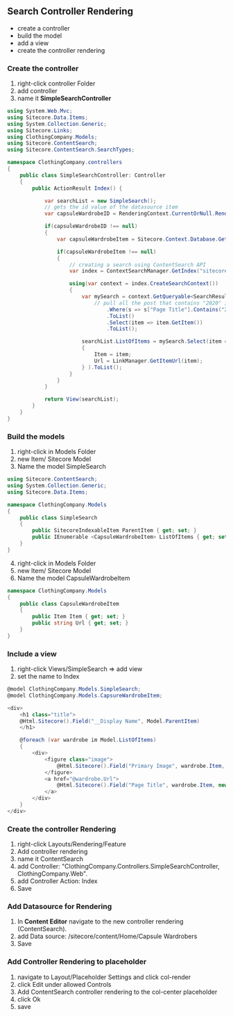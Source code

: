 ## Search Controller Rendering

- create a controller
- build the model
- add a view
- create the controller rendering

### Create the controller

1. right-click controller Folder
2. add controller
3. name it **SimpleSearchController**

```csharp
using System.Web.Mvc;
using Sitecore.Data.Items;
using System.Collection.Generic;
using Sitecore.Links;
using ClothingCompany.Models;
using Sitecore.ContentSearch;
using Sitecore.ContentSearch.SearchTypes;

namespace ClothingCompany.controllers
{
    public class SimpleSearchController: Controller
    {
        public ActionResult Index() {

            var searchList = new SimpleSearch();
            // gets the id value of the datasource item
            var capsuleWardrobeID = RenderingContext.CurrentOrNull.Rendering.DataSource;

            if(capsuleWardrobeID !== null)
            {
                var capsuleWardrobeItem = Sitecore.Context.Database.GetItem(capsuleWardrobeID);

                if(capsuleWardrobeItem !== null)
                {
                    // creating a search using ContentSearch API
                    var index = ContextSearchManager.GetIndex("sitecore_master_index");

                    using(var context = index.CreateSearchContext())
                    {
                        var mySearch = context.GetQueryable<SearchResultItem>()
                            // pull all the post that contains "2020" in the page title field
                                .Where(s => s["Page Title"].Contains("2020"))
                                .ToList()
                                .Select(item => item.GetItem())
                                .ToList();

                        searchList.ListOfItems = mySearch.Select(item => new CapsuleWardrobeItem
                        {
                            Item = item;
                            Url = LinkManager.GetItemUrl(item);
                        } ).ToList();
                    }
                }
            }

            return View(searchList);
        }
    }
}
```

### Build the models

1. right-click in Models Folder
2. new Item/ Sitecore Model
3. Name the model SimpleSearch

```csharp
using Sitecore.ContentSearch;
using System.Collection.Generic;
using Sitecore.Data.Items;

namespace ClothingCompany.Models
{
    public class SimpleSearch
    {
        public SitecoreIndexableItem ParentItem { get; set; }
        public IEnumerable <CapsuleWardrobeItem> ListOfItems { get; set; } = Enumerable.Empty<CapsuleWardrobeItem>();
    }
}
```

4. right-click in Models Folder
5. new Item/ Sitecore Model
6. Name the model CapsuleWardrobeItem

```csharp
namespace ClothingCompany.Models
{
    public class CapsuleWardrobeItem
    {
        public Item Item { get; set; }
        public string Url { get; set; }
    }
}
```

### Include a view

1. right-click Views/SimpleSearch => add view
2. set the name to Index

```csharp
@model ClothingCompany.Models.SimpleSearch;
@model ClothingCompany.Models.CapsureWardrobeItem;

<div>
    <h1 class="title">
    @Html.Sitecore().Field("__Display Name", Model.ParentItem)
    </h1>

    @foreach (var wardrobe im Model.ListOfItems)
    {
        <div>
            <figure class="image">
                @Html.Sitecore().Field("Primary Image", wardrobe.Item, new { disableWebEdit = true, mh = "150" })
            </figure>
            <a href="@wardrobe.Url">
                @Html.Sitecore().Field("Page Title", wardrobe.Item, new { disableWebEdit = true, mh = "150" })
            </a>
        </div>
    }
</div>

```

### Create the controller Rendering

1. right-click Layouts/Rendering/Feature
2. Add controller rendering
3. name it ContentSearch
4. add Controller: "ClothingCompany.Controllers.SimpleSearchController, ClothingCompany.Web".
5. add Controller Action: Index
6. Save

### Add Datasource for Rendering

1. In **Content Editor** navigate to the new controller rendering (ContentSearch).
2. add Data source: /sitecore/content/Home/Capsule Wardrobers
3. Save

### Add Controller Rendering to placeholder

1. navigate to Layout/Placeholder Settings and click col-render
2. click Edit under allowed Controls
3. Add ContentSearch controller rendering to the col-center placeholder
4. click Ok
5. save